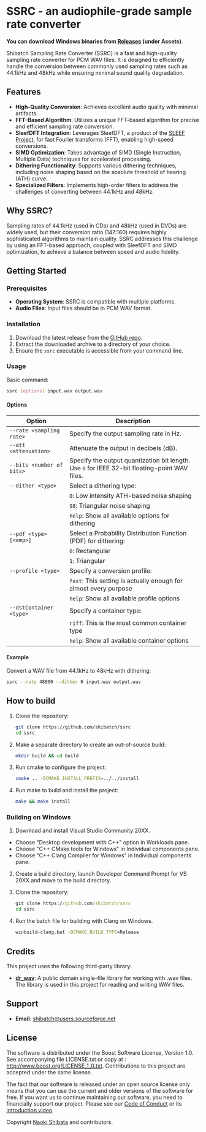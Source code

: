 # SSRC - an audiophile-grade sample rate converter

**You can download Windows binaries from [Releases](https://github.com/shibatch/SSRC/releases) (under Assets)**.

Shibatch Sampling Rate Converter (SSRC) is a fast and high-quality sampling rate converter for PCM WAV files. It is designed to efficiently handle the conversion between commonly used sampling rates such as 44.1kHz and 48kHz while ensuring minimal sound quality degradation.

## Features

- **High-Quality Conversion**: Achieves excellent audio quality with minimal artifacts.
- **FFT-Based Algorithm**: Utilizes a unique FFT-based algorithm for precise and efficient sampling rate conversion.
- **SleefDFT Integration**: Leverages SleefDFT, a product of the [SLEEF Project](https://sleef.org/), for fast Fourier transforms (FFT), enabling high-speed conversions.
- **SIMD Optimization**: Takes advantage of SIMD (Single Instruction, Multiple Data) techniques for accelerated processing.
- **Dithering Functionality**: Supports various dithering techniques, including noise shaping based on the absolute threshold of hearing (ATH) curve.
- **Specialized Filters**: Implements high-order filters to address the challenges of converting between 44.1kHz and 48kHz.

## Why SSRC?

Sampling rates of 44.1kHz (used in CDs) and 48kHz (used in DVDs) are widely used, but their conversion ratio (147:160) requires highly sophisticated algorithms to maintain quality. SSRC addresses this challenge by using an FFT-based approach, coupled with SleefDFT and SIMD optimization, to achieve a balance between speed and audio fidelity.

## Getting Started

### Prerequisites

- **Operating System**: SSRC is compatible with multiple platforms.
- **Audio Files**: Input files should be in PCM WAV format.

### Installation

1. Download the latest release from the [GitHub repo](https://github.com/shibatch/ssrc/).
2. Extract the downloaded archive to a directory of your choice.
3. Ensure the `ssrc` executable is accessible from your command line.

### Usage

Basic command:

```bash
ssrc [options] input.wav output.wav
```

#### Options

| Option                     | Description                                                                                    |
|----------------------------|------------------------------------------------------------------------------------------------|
| `--rate <sampling rate>`   | Specify the output sampling rate in Hz.                                                        |
| `--att <attenuation>`      | Attenuate the output in decibels (dB).                                                         |
| `--bits <number of bits>`  | Specify the output quantization bit length. Use `0` for IEEE 32-bit floating-point WAV files.  |
| `--dither <type>`          | Select a dithering type:                                                                       |
|                            | `0`: Low intensity ATH-based noise shaping                                                     |
|                            | `98`: Triangular noise shaping                                                                 |
|                            | `help`: Show all available options for dithering                                               |
| `--pdf <type> [<amp>]`     | Select a Probability Distribution Function (PDF) for dithering:                                |
|                            | `0`: Rectangular                                                                               |
|                            | `1`: Triangular                                                                                |
| `--profile <type>`         | Specify a conversion profile:                                                                  |
|                            | `fast`: This setting is actually enough for almost every purpose                               |
|                            | `help`: Show all available profile options                                                     |
| `--dstContainer <type>`    | Specify a container type:                                                                      |
|                            | `riff`: This is the most common container type                                                 |
|                            | `help`: Show all available container options                                                   |

#### Example

Convert a WAV file from 44.1kHz to 48kHz with dithering:

```bash
ssrc --rate 48000 --dither 0 input.wav output.wav
```

## How to build

1. Clone the repository:
    ```bash
    git clone https://github.com/shibatch/ssrc
    cd ssrc
    ```
2. Make a separate directory to create an out-of-source build:
    ```bash
    mkdir build && cd build
    ```
3. Run cmake to configure the project:
    ```bash
    cmake .. -DCMAKE_INSTALL_PREFIX=../../install
    ```
4. Run make to build and install the project:
    ```bash
    make && make install
    ```

### Building on Windows

1. Download and install Visual Studio Community 20XX.
  * Choose "Desktop development with C++" option in Workloads pane.
  * Choose "C++ CMake tools for Windows" in Individual components
    pane.
  * Choose "C++ Clang Compiler for Windows" in Individual components
    pane.

2. Create a build directory, launch Developer Command Prompt for VS
  20XX and move to the build directory.

3. Clone the repository:
    ```bat
    git clone https://github.com/shibatch/ssrc
    cd ssrc
    ```

4. Run the batch file for building with Clang on Windows.
    ```bat
    winbuild-clang.bat -DCMAKE_BUILD_TYPE=Release
    ```

## Credits

This project uses the following third-party library:

- [**dr_wav**](https://github.com/mackron/dr_libs): A public domain single-file library for working with .wav files. The library is used in this project for reading and writing WAV files.

## Support

- **Email**: [shibatch@users.sourceforge.net](mailto:shibatch@users.sourceforge.net)

## License

The software is distributed under the Boost Software License, Version
1.0. See accompanying file LICENSE.txt or copy at :
http://www.boost.org/LICENSE_1_0.txt. Contributions to this project
are accepted under the same license.

The fact that our software is released under an open source license
only means that you can use the current and older versions of the
software for free. If you want us to continue maintaining our
software, you need to financially support our project. Please see our
[Code of Conduct](https://github.com/shibatch/nofreelunch?tab=coc-ov-file)
or its [introduction video](https://youtu.be/35zFfdCuBII).

Copyright [Naoki Shibata](https://shibatch.github.io/) and contributors.
